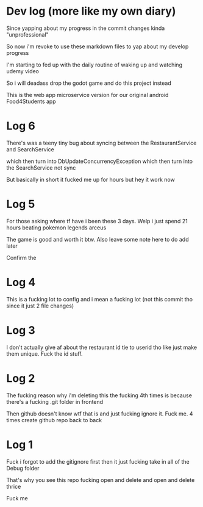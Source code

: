 # Dev log (more like my own diary)

Since yapping about my progress in the commit changes kinda "unprofessional"

So now i'm revoke to use these markdown files to yap about my develop progress

I'm starting to fed up with the daily routine of waking up and watching udemy video

So i will deadass drop the godot game and do this project instead

This is the web app microservice version for our original android Food4Students app

# Log 6

There's was a teeny tiny bug about syncing between the RestaurantService and SearchService

which then turn into DbUpdateConcurrencyException which then turn into the SearchService not sync

But basically in short it fucked me up for hours but hey it work now

# Log 5

For those asking where tf have i been these 3 days. Welp i just spend 21 hours beating pokemon legends arceus

The game is good and worth it btw. Also leave some note here to do add later

Confirm the 

# Log 4

This is a fucking lot to config and i mean a fucking lot (not this commit tho since it just 2 file changes)

# Log 3

I don't actually give af about the restaurant id tie to userid tho like just make them unique. Fuck the id stuff.

# Log 2

The fucking reason why i'm deleting this the fucking 4th times is because there's a fucking .git folder in frontend

Then github doesn't know wtf that is and just fucking ignore it. Fuck me. 4 times create github repo back to back

# Log 1

Fuck i forgot to add the gitignore first then it just fucking take in all of the Debug folder

That's why you see this repo fucking open and delete and open and delete thrice

Fuck me